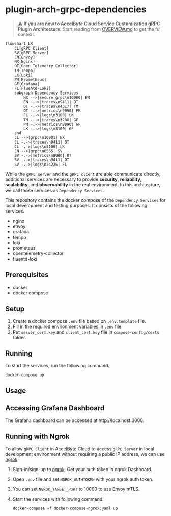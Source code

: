 # plugin-arch-grpc-dependencies

> :warning: **If you are new to AccelByte Cloud Service Customization gRPC Plugin Architecture**: Start reading from [OVERVIEW.md](OVERVIEW.md) to get the full context.

```mermaid
flowchart LR
    CL[gRPC Client]
    SV[gRPC Server]
	EN[Envoy]
    NX[Nginx]
	OT[Open Telemetry Collector]
    TM[Tempo]
    LK[Loki]
    PM[Prometheus]
    GF[Grafana]	
    FL[Fluentd-Loki]
	subgraph Dependency Services
        NX -->|secure grpc\n10000| EN
        EN -.->|traces\n9411| OT
        OT -.->|traces\n4317| TM
        OT -.->|metrics\n9090| PM
        FL -.->|logs\n3100| LK
        TM -.->|traces\n3200| GF
        PM -.->|metrics\n9090| GF
        LK -.->|logs\n3100| GF
    end
    CL -->|grpc\n10001| NX
    CL -.->|traces\n9411| OT
    CL -.->|logs\n3100| LK
    EN -->|grpc\n6565| SV
    SV -.->|metrics\n8080| OT
    SV -.->|traces\n9411| OT
    SV -.->|logs\n24225| FL
```

While the `gRPC server` and the `gRPC client` are able communicate directly, additional services are necessary to provide **security**, **reliability**, **scalability**, and **observability** in the real environment. In this architecture, we call those services as `Dependency Services`.

This repository contains the docker compose of the `Dependency Services` for local development and testing purposes. It consists of the following services.

- nginx
- envoy
- grafana
- tempo
- loki
- prometeus
- opentelemetry-collector
- fluentd-loki

## Prerequisites

- docker
- docker compose

## Setup

1. Create a docker compose `.env` file based on `.env.template` file. 
2. Fill in the required environment variables in `.env` file.
3. Put `server_cert.key` and `client_cert.key` file in `compose-config/certs` folder.

## Running

To start the services, run the following command.

```
docker-compose up
```

## Usage

## Accessing Grafana Dashboard

The Grafana dashboard can be accessed at http://localhost:3000.

## Running with Ngrok

To allow `gRPC Client` in AccelByte Cloud to access `gRPC Server` in local development environment without requiring a public IP address, we can use [ngrok](https://ngrok.com/).

1. Sign-in/sign-up to [ngrok](https://ngrok.com/). Get your auth token in ngrok Dashboard.

2. Open `.env` file and  set `NGROK_AUTHTOKEN` with your ngrok auth token.

3. You can set `NGROK_TARGET_PORT` to 10000 to use Envoy mTLS.

4. Start the services with following command.
    ```
    docker-compose -f docker-compose-ngrok.yaml up
    ```